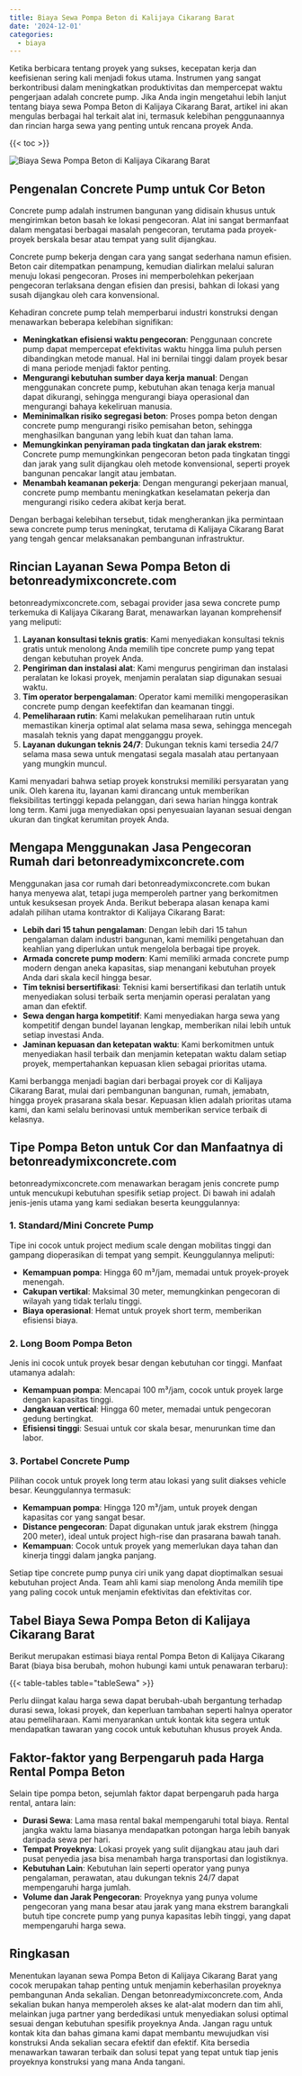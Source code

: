 ```yaml
---
title: Biaya Sewa Pompa Beton di Kalijaya Cikarang Barat
date: '2024-12-01'
categories:
  - biaya
---
```


Ketika berbicara tentang proyek yang sukses, kecepatan kerja dan keefisienan sering kali menjadi fokus utama. Instrumen yang sangat berkontribusi dalam meningkatkan produktivitas dan mempercepat waktu pengerjaan adalah concrete pump. Jika Anda ingin mengetahui lebih lanjut tentang biaya sewa Pompa Beton di Kalijaya Cikarang Barat, artikel ini akan mengulas berbagai hal terkait alat ini, termasuk kelebihan penggunaannya dan rincian harga sewa yang penting untuk rencana proyek Anda.

{{< toc >}}

![Biaya Sewa Pompa Beton di Kalijaya Cikarang Barat](https://betoncor8.github.io/pump/concrete-pump%20(14).png)

## Pengenalan Concrete Pump untuk Cor Beton

Concrete pump adalah instrumen bangunan yang didisain khusus untuk mengirimkan beton basah ke lokasi pengecoran. Alat ini sangat bermanfaat dalam mengatasi berbagai masalah pengecoran, terutama pada proyek-proyek berskala besar atau tempat yang sulit dijangkau.

Concrete pump bekerja dengan cara yang sangat sederhana namun efisien. Beton cair ditempatkan penampung, kemudian dialirkan melalui saluran menuju lokasi pengecoran. Proses ini memperbolehkan pekerjaan pengecoran terlaksana dengan efisien dan presisi, bahkan di lokasi yang susah dijangkau oleh cara konvensional.

Kehadiran concrete pump telah memperbarui industri konstruksi dengan menawarkan beberapa kelebihan signifikan:

- **Meningkatkan efisiensi waktu pengecoran**: Penggunaan concrete pump dapat mempercepat efektivitas waktu hingga lima puluh persen dibandingkan metode manual. Hal ini bernilai tinggi dalam proyek besar di mana periode menjadi faktor penting.
- **Mengurangi kebutuhan sumber daya kerja manual**: Dengan menggunakan concrete pump, kebutuhan akan tenaga kerja manual dapat dikurangi, sehingga mengurangi biaya operasional dan mengurangi bahaya kekeliruan manusia.
- **Meminimalkan risiko segregasi beton**: Proses pompa beton dengan concrete pump mengurangi risiko pemisahan beton, sehingga menghasilkan bangunan yang lebih kuat dan tahan lama.
- **Memungkinkan penyiraman pada tingkatan dan jarak ekstrem**: Concrete pump memungkinkan pengecoran beton pada tingkatan tinggi dan jarak yang sulit dijangkau oleh metode konvensional, seperti proyek bangunan pencakar langit atau jembatan.
- **Menambah keamanan pekerja**: Dengan mengurangi pekerjaan manual, concrete pump membantu meningkatkan keselamatan pekerja dan mengurangi risiko cedera akibat kerja berat.

Dengan berbagai kelebihan tersebut, tidak mengherankan jika permintaan sewa concrete pump terus meningkat, terutama di Kalijaya Cikarang Barat yang tengah gencar melaksanakan pembangunan infrastruktur.

## Rincian Layanan Sewa Pompa Beton di betonreadymixconcrete.com

betonreadymixconcrete.com, sebagai provider jasa sewa concrete pump terkemuka di Kalijaya Cikarang Barat, menawarkan layanan komprehensif yang meliputi:

1. **Layanan konsultasi teknis gratis**: Kami menyediakan konsultasi teknis gratis untuk menolong Anda memilih tipe concrete pump yang tepat dengan kebutuhan proyek Anda.
2. **Pengiriman dan instalasi alat**: Kami mengurus pengiriman dan instalasi peralatan ke lokasi proyek, menjamin peralatan siap digunakan sesuai waktu.
3. **Tim operator berpengalaman**: Operator kami memiliki mengoperasikan concrete pump dengan keefektifan dan keamanan tinggi.
4. **Pemeliharaan rutin**: Kami melakukan pemeliharaan rutin untuk memastikan kinerja optimal alat selama masa sewa, sehingga mencegah masalah teknis yang dapat mengganggu proyek.
5. **Layanan dukungan teknis 24/7**: Dukungan teknis kami tersedia 24/7 selama masa sewa untuk mengatasi segala masalah atau pertanyaan yang mungkin muncul.

Kami menyadari bahwa setiap proyek konstruksi memiliki persyaratan yang unik. Oleh karena itu, layanan kami dirancang untuk memberikan fleksibilitas tertinggi kepada pelanggan, dari sewa harian hingga kontrak long term. Kami juga menyediakan opsi penyesuaian layanan sesuai dengan ukuran dan tingkat kerumitan proyek Anda.

## Mengapa Menggunakan Jasa Pengecoran Rumah dari betonreadymixconcrete.com

Menggunakan jasa cor rumah dari betonreadymixconcrete.com bukan hanya menyewa alat, tetapi juga memperoleh partner yang berkomitmen untuk kesuksesan proyek Anda. Berikut beberapa alasan kenapa kami adalah pilihan utama kontraktor di Kalijaya Cikarang Barat:

- **Lebih dari 15 tahun pengalaman**: Dengan lebih dari 15 tahun pengalaman dalam industri bangunan, kami memiliki pengetahuan dan keahlian yang diperlukan untuk mengelola berbagai tipe proyek.
- **Armada concrete pump modern**: Kami memiliki armada concrete pump modern dengan aneka kapasitas, siap menangani kebutuhan proyek Anda dari skala kecil hingga besar.
- **Tim teknisi bersertifikasi**: Teknisi kami bersertifikasi dan terlatih untuk menyediakan solusi terbaik serta menjamin operasi peralatan yang aman dan efektif.
- **Sewa dengan harga kompetitif**: Kami menyediakan harga sewa yang kompetitif dengan bundel layanan lengkap, memberikan nilai lebih untuk setiap investasi Anda.
- **Jaminan kepuasan dan ketepatan waktu**: Kami berkomitmen untuk menyediakan hasil terbaik dan menjamin ketepatan waktu dalam setiap proyek, mempertahankan kepuasan klien sebagai prioritas utama.

Kami berbangga menjadi bagian dari berbagai proyek cor di Kalijaya Cikarang Barat, mulai dari pembangunan bangunan, rumah, jemabatn, hingga proyek prasarana skala besar. Kepuasan klien adalah prioritas utama kami, dan kami selalu berinovasi untuk memberikan service terbaik di kelasnya.

## Tipe Pompa Beton untuk Cor dan Manfaatnya di betonreadymixconcrete.com

betonreadymixconcrete.com menawarkan beragam jenis concrete pump untuk mencukupi kebutuhan spesifik setiap project. Di bawah ini adalah jenis-jenis utama yang kami sediakan beserta keunggulannya:

### 1\. Standard/Mini Concrete Pump

Tipe ini cocok untuk project medium scale dengan mobilitas tinggi dan gampang dioperasikan di tempat yang sempit. Keunggulannya meliputi:

- **Kemampuan pompa**: Hingga 60 m³/jam, memadai untuk proyek-proyek menengah.
- **Cakupan vertikal**: Maksimal 30 meter, memungkinkan pengecoran di wilayah yang tidak terlalu tinggi.
- **Biaya operasional**: Hemat untuk proyek short term, memberikan efisiensi biaya.

### 2\. Long Boom Pompa Beton

Jenis ini cocok untuk proyek besar dengan kebutuhan cor tinggi. Manfaat utamanya adalah:

- **Kemampuan pompa**: Mencapai 100 m³/jam, cocok untuk proyek large dengan kapasitas tinggi.
- **Jangkauan vertical**: Hingga 60 meter, memadai untuk pengecoran gedung bertingkat.
- **Efisiensi tinggi**: Sesuai untuk cor skala besar, menurunkan time dan labor.

### 3\. Portabel Concrete Pump

Pilihan cocok untuk proyek long term atau lokasi yang sulit diakses vehicle besar. Keunggulannya termasuk:

- **Kemampuan pompa**: Hingga 120 m³/jam, untuk proyek dengan kapasitas cor yang sangat besar.
- **Distance pengecoran**: Dapat digunakan untuk jarak ekstrem (hingga 200 meter), ideal untuk project high-rise dan prasarana bawah tanah.
- **Kemampuan**: Cocok untuk proyek yang memerlukan daya tahan dan kinerja tinggi dalam jangka panjang.

Setiap tipe concrete pump punya ciri unik yang dapat dioptimalkan sesuai kebutuhan project Anda. Team ahli kami siap menolong Anda memilih tipe yang paling cocok untuk menjamin efektivitas dan efektivitas cor.

## Tabel Biaya Sewa Pompa Beton di Kalijaya Cikarang Barat

Berikut merupakan estimasi biaya rental Pompa Beton di Kalijaya Cikarang Barat (biaya bisa berubah, mohon hubungi kami untuk penawaran terbaru):

{{< table-tables table="tableSewa" >}}

Perlu diingat kalau harga sewa dapat berubah-ubah bergantung terhadap durasi sewa, lokasi proyek, dan keperluan tambahan seperti halnya operator atau pemeliharaan. Kami menyarankan untuk kontak kita segera untuk mendapatkan tawaran yang cocok untuk kebutuhan khusus proyek Anda.

## Faktor-faktor yang Berpengaruh pada Harga Rental Pompa Beton

Selain tipe pompa beton, sejumlah faktor dapat berpengaruh pada harga rental, antara lain:

- **Durasi Sewa**: Lama masa rental bakal mempengaruhi total biaya. Rental jangka waktu lama biasanya mendapatkan potongan harga lebih banyak daripada sewa per hari.
- **Tempat Proyeknya**: Lokasi proyek yang sulit dijangkau atau jauh dari pusat penyedia jasa bisa menambah harga transportasi dan logistiknya.
- **Kebutuhan Lain**: Kebutuhan lain seperti operator yang punya pengalaman, perawatan, atau dukungan teknis 24/7 dapat mempengaruhi harga jumlah.
- **Volume dan Jarak Pengecoran**: Proyeknya yang punya volume pengecoran yang mana besar atau jarak yang mana ekstrem barangkali butuh tipe concrete pump yang punya kapasitas lebih tinggi, yang dapat mempengaruhi harga sewa.

## Ringkasan

Menentukan layanan sewa Pompa Beton di Kalijaya Cikarang Barat yang cocok merupakan tahap penting untuk menjamin keberhasilan proyeknya pembangunan Anda sekalian. Dengan betonreadymixconcrete.com, Anda sekalian bukan hanya memperoleh akses ke alat-alat modern dan tim ahli, melainkan juga partner yang berdedikasi untuk menyediakan solusi optimal sesuai dengan kebutuhan spesifik proyeknya Anda. Jangan ragu untuk kontak kita dan bahas gimana kami dapat membantu mewujudkan visi konstruksi Anda sekalian secara efektif dan efektif. Kita bersedia menawarkan tawaran terbaik dan solusi tepat yang tepat untuk tiap jenis proyeknya konstruksi yang mana Anda tangani.
